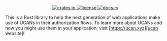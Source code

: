 <p align="center">
  <a href="https://crates.io/crates/ucan">
    <img src="https://img.shields.io/crates/v/ucan.svg" alt="crates.io">
  </a>
  <a href="https://opensource.org/licenses/Apache-2.0">
    <img alt="license" src="https://img.shields.io/crates/l/ucan">
  </a>
  <a href="https://docs.rs/ucan">
    <img alt="docs.rs" src="https://img.shields.io/docsrs/ucan">
  </a>
</p>

This is a Rust library to help the next generation of web applications make use
of UCANs in their authorization flows. To learn more about UCANs and how you
might use them in your application, visit [https://ucan.xyz][ucan website]!

[ucan website]: https://ucan.xyz
